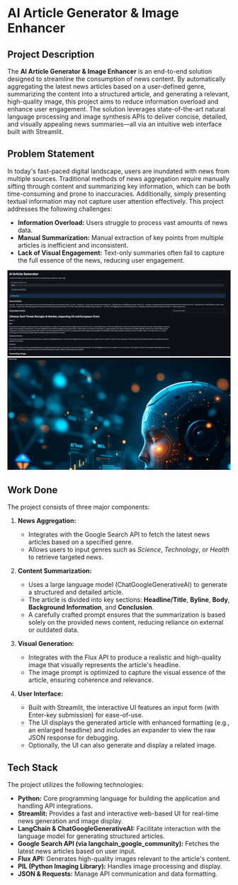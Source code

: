 # AI Article Generator & Image Enhancer

## Project Description

The **AI Article Generator & Image Enhancer** is an end-to-end solution designed to streamline the consumption of news content. By automatically aggregating the latest news articles based on a user-defined genre, summarizing the content into a structured article, and generating a relevant, high-quality image, this project aims to reduce information overload and enhance user engagement. The solution leverages state-of-the-art natural language processing and image synthesis APIs to deliver concise, detailed, and visually appealing news summaries—all via an intuitive web interface built with Streamlit.

## Problem Statement

In today's fast-paced digital landscape, users are inundated with news from multiple sources. Traditional methods of news aggregation require manually sifting through content and summarizing key information, which can be both time-consuming and prone to inaccuracies. Additionally, simply presenting textual information may not capture user attention effectively. This project addresses the following challenges:

- **Information Overload:** Users struggle to process vast amounts of news data.
- **Manual Summarization:** Manual extraction of key points from multiple articles is inefficient and inconsistent.
- **Lack of Visual Engagement:** Text-only summaries often fail to capture the full essence of the news, reducing user engagement.

![](https://github.com/Carnage203/Article-Generator/blob/3ac31523b76fbe8e49681b236691de84421bfb80/1.png)
![](https://github.com/Carnage203/Article-Generator/blob/3ac31523b76fbe8e49681b236691de84421bfb80/2.png)

## Work Done

The project consists of three major components:

1. **News Aggregation:**
   - Integrates with the Google Search API to fetch the latest news articles based on a specified genre.
   - Allows users to input genres such as *Science*, *Technology*, or *Health* to retrieve targeted news.

2. **Content Summarization:**
   - Uses a large language model (ChatGoogleGenerativeAI) to generate a structured and detailed article.
   - The article is divided into key sections: **Headline/Title**, **Byline**, **Body**, **Background Information**, and **Conclusion**.
   - A carefully crafted prompt ensures that the summarization is based solely on the provided news content, reducing reliance on external or outdated data.

3. **Visual Generation:**
   - Integrates with the Flux API to produce a realistic and high-quality image that visually represents the article's headline.
   - The image prompt is optimized to capture the visual essence of the article, ensuring coherence and relevance.

4. **User Interface:**
   - Built with Streamlit, the interactive UI features an input form (with Enter-key submission) for ease-of-use.
   - The UI displays the generated article with enhanced formatting (e.g., an enlarged headline) and includes an expander to view the raw JSON response for debugging.
   - Optionally, the UI can also generate and display a related image.

## Tech Stack

The project utilizes the following technologies:

- **Python:** Core programming language for building the application and handling API integrations.
- **Streamlit:** Provides a fast and interactive web-based UI for real-time news generation and image display.
- **LangChain & ChatGoogleGenerativeAI:** Facilitate interaction with the language model for generating structured articles.
- **Google Search API (via langchain_google_community):** Fetches the latest news articles based on user input.
- **Flux API:** Generates high-quality images relevant to the article's content.
- **PIL (Python Imaging Library):** Handles image processing and display.
- **JSON & Requests:** Manage API communication and data formatting.
